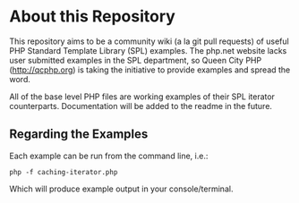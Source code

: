 About this Repository
=====================

This repository aims to be a community wiki (a la git pull requests) of useful PHP Standard Template Library (SPL) examples. The php.net website lacks user submitted examples in the SPL department, so Queen City PHP (http://qcphp.org) is taking the initiative to provide examples and spread the word.

All of the base level PHP files are working examples of their SPL iterator counterparts. Documentation will be added to the readme in the future.

Regarding the Examples
-------------------------

Each example can be run from the command line, i.e.:

````
php -f caching-iterator.php
````

Which will produce example output in your console/terminal.
